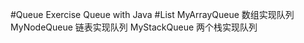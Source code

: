 #Queue
    Exercise Queue with Java
#List
    MyArrayQueue 数组实现队列
    MyNodeQueue 链表实现队列
    MyStackQueue 两个栈实现队列